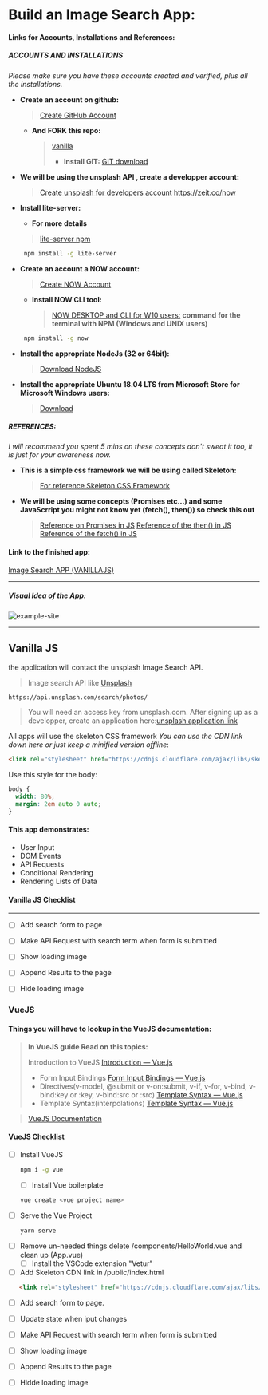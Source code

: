 # Build an Image Search App:

#### Links for Accounts, Installations and References:


##### ACCOUNTS AND INSTALLATIONS

*Please make sure you have these accounts created and verified, plus all the installations.*

* **Create an account on github:**
  > [Create GitHub Account](https://www.github.com)
  * **And FORK this repo:**
    > [vanilla](https://github.com/patricksile/vanilla)
    > * **Install GIT:**
    [GIT download](https://git-scm.com/downloads)

* **We will be using the unsplash API , create a developper account:**
  > [Create unsplash for developers account](https://unsplash.com/developers)
<https://zeit.co/now>

* **Install lite-server:**
  * **For more details**
  > [lite-server npm](https://www.npmjs.com/package/lite-server)
  
   ```bash
    npm install -g lite-server
   ```

* **Create an account a NOW account:**
  > [Create NOW Account](https://zeit.co/now)
  * **Install NOW CLI tool:**
    > [NOW DESKTOP and CLI for W10 users:](https://zeit.co/download)
    **command for the terminal with NPM (Windows and UNIX users)**
   ```bash
    npm install -g now
   ```

* **Install the appropriate NodeJs (32 or 64bit):**
  > [Download NodeJS]()
* **Install the appropriate Ubuntu 18.04 LTS from Microsoft Store for Microsoft Windows users:**
  > [Download](https://www.microsoft.com/en-us/p/ubuntu-1804-lts/9n9tngvndl3q#activetab=pivot:overviewtab)

##### REFERENCES:

*I will recommend you spent 5 mins on these concepts don't sweat it too, it is just for your awareness now.*

* **This is a simple css framework we will be using called Skeleton:**

  > [For reference Skeleton CSS Framework](http://getskeleton.com/)

* **We will be using some concepts (Promises etc...) and some JavaScrript you might not know yet (fetch(), then()) so check this out**

  > [Reference on Promises in JS](https://developer.mozilla.org/en-US/docs/Web/JavaScript/Guide/Using_promises)
  >[Reference of the then() in JS](https://developer.mozilla.org/en-US/docs/Web/JavaScript/Reference/Global_Objects/Promise/then)
  > [Reference of the fetch() in JS](https://developer.mozilla.org/en-US/docs/Web/API/Fetch_API/Using_Fetch)



#### Link to the finished app:
[Image Search APP (VANILLAJS)](https://ps-vanillajs.now.sh)
***
##### Visual Idea of the App:
![example-site](ps-vanillajs-site.gif)


***
## Vanilla JS


the application will contact the unsplash Image Search API.

> Image search API like [Unsplash](https://unsplash.com/developers)

`https://api.unsplash.com/search/photos/`

> You will need an access key from unsplash.com. After signing up as a developper, create an application here:[unsplash application link](https://unsplash.com/oauth/applications)

All apps will use the skeleton CSS framework *You can use the CDN link down here or just keep a minified version offline*:

```html
<link rel="stylesheet" href="https://cdnjs.cloudflare.com/ajax/libs/skeleton/2.0.4/skeleton.min.css">
```

Use this style for the body:

```css 
body {
  width: 80%;
  margin: 2em auto 0 auto;
}
```

#### This app demonstrates:

* User Input
* DOM Events
* API Requests
* Conditional Rendering
* Rendering Lists of Data

#### Vanilla JS Checklist
---

* [ ] Add search form to page
* [ ] Make API Request with search term when form is submitted
* [ ] Show loading image
* [ ] Append Results to the page
* [ ] Hide loading image


### VueJS

#### Things you will have to lookup in the VueJS documentation:

> **In VueJS guide Read on this topics:**
> 
> Introduction to VueJS [Introduction — Vue.js](https://vuejs.org/v2/guide/index.html)
> * Form Input Bindings [Form Input Bindings — Vue.js](https://vuejs.org/v2/guide/forms.html)
> * Directives(v-model, @submit or v-on:submit, v-if, v-for, v-bind, v-bind:key or :key, v-bind:src or :src) [Template Syntax — Vue.js](https://vuejs.org/v2/guide/syntax.html#Directives)
> * Template Syntax(interpolations) [Template Syntax — Vue.js](https://vuejs.org/v2/guide/syntax.html#Interpolations)
> 

> [VueJS Documentation](https://vuejs.org/v2/guide/)


#### VueJS Checklist
* [ ] Install VueJS
  ```bash
  npm i -g vue
  ```
  * [ ] Install Vue boilerplate
  ```bash
  vue create <vue project name>
  ```
* [ ] Serve the Vue Project
  ```bash
  yarn serve
  ```
* [ ] Remove un-needed things delete /components/HelloWorld.vue and clean up (App.vue)
  * [ ] Install the VSCode extension "Vetur"
* [ ] Add Skeleton CDN link in /public/index.html
 ```html
    <link rel="stylesheet" href="https://cdnjs.cloudflare.com/ajax/libs/skeleton/2.0.4/skeleton.min.css">

```

* [ ] Add search form to page.
* [ ] Update state when iput changes
* [ ] Make API Request with search term when form is submitted
* [ ] Show loading image
* [ ] Append Results to the page
* [ ] Hidde loading image






